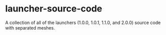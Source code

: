 # launcher-source-code
A collection of all of the launchers (1.0.0, 1.0.1, 1.1.0, and 2.0.0) source code with separated meshes.
